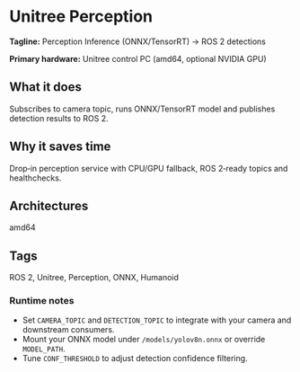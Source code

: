 # Unitree Perception

**Tagline:** Perception Inference (ONNX/TensorRT) → ROS 2 detections

**Primary hardware:** Unitree control PC (amd64, optional NVIDIA GPU)

## What it does
Subscribes to camera topic, runs ONNX/TensorRT model and publishes detection results to ROS 2.

## Why it saves time
Drop‑in perception service with CPU/GPU fallback, ROS 2‑ready topics and healthchecks.

## Architectures
amd64

## Tags
ROS 2, Unitree, Perception, ONNX, Humanoid

### Runtime notes

- Set `CAMERA_TOPIC` and `DETECTION_TOPIC` to integrate with your camera and downstream consumers.
- Mount your ONNX model under `/models/yolov8n.onnx` or override `MODEL_PATH`.
- Tune `CONF_THRESHOLD` to adjust detection confidence filtering.